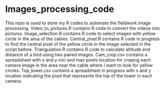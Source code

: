 # Images_processing_code

This repo is used to store my R codes to automate the fieldwork image processing.
Video_to_pictures.R contains R code to convert the videos into pictures.
Image_selection.R contains R code to select images with yellow circle in the area of the cables.
Central_pixel.R contains R code in progress to find the central pixel of the yellow circle in the image selected in the script before.
Triangulation.R contains R code to calculate altitude and distance of a bird using two paired images.
Cam_crop.csv contains a spreadsheet with x and y min and max pixels location for croping each camera image in the area near the cable where I want to look for yellow circles.
Top_tower.csv contains a spreadsheet in progress with x and y location indicating the pixel that represents the top of the tower in each camera.

